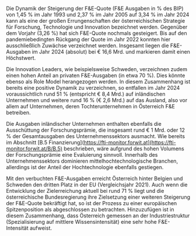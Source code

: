 Die Dynamik der Steigerung der F&E-Quote (F&E Ausgaben in % des BIP) von 1,45 % im Jahr 1993 und 2,37 % im Jahr 2005 auf 3,34 % im Jahr 2024 kann als eine der großen Errungenschaften der österreichischen Strategie für Forschung,
Technologie und Innovation bezeichnet werden. Gegenüber dem Vorjahr
(3,26 %) hat sich F&E-Quote nochmals gesteigert. Bis auf den
pandemiebedingten Rückgang der Quote im Jahr 2022 konnten hier ausschließlich
Zuwächse verzeichnet werden. Insgesamt liegen die F&E-Ausgaben im Jahr
2024 (absolut) bei € 16,6 Mrd. und markieren damit einen Höchstwert.

Die Innovation Leaders, wie beispielsweise Schweden, verzeichnen zudem einen hohen Anteil an privaten F&E-Ausgaben (in etwa 70 %). Dies könnte ebenso als Role Model herangezogen werden. In diesem Zusammenhang ist bereits eine positive Dynamik zu verzeichnen, so entfallen im Jahr 2024 voraussichtlich rund 51 % (entspricht € 8,4 Mrd.) auf inländischen Unternehmen und weitere rund 16 % (€ 2,6 Mrd.) auf das Ausland, also vor allem auf Unternehmen, deren Tochterunternehmen in Österreich F&E betreiben.

Die Ausgaben inländischer Unternehmen enthalten ebenfalls die
Ausschüttung der Forschungsprämie, die insgesamt rund € 1 Mrd. oder 12 %
der Gesamtausgaben des Unternehmenssektors ausmacht. Wie bereits im Abschnitt [B.5 Finanzierung](https://fti-monitor.forwit.at](https://fti-monitor.forwit.at/B/B.5) beschrieben, wäre aufgrund des hohen Volumens der Forschungsprämie eine Evaluierung sinnvoll. Innerhalb des Unternehmenssektors dominieren mittelhochtechnologische Branchen, allerdings ist der Anteil der
Hochtechnologie ebenfalls gestiegen.

Mit den verbuchten F&E-Ausgaben erreicht Österreich hinter Belgien und
Schweden den dritten Platz in der EU (Vergleichsjahr 2021). Auch wenn die
Entwicklung der Zielerreichung aktuell bei rund 71 % liegt und die
österreichische Bundesregierung ihre Zielsetzung einer weiteren
Steigerung der F&E-Quote bekräftigt hat, so ist der Prozess zu einer
europäischen Spitzenposition als abgeschlossen zu betrachten.
Hinzuzufügen ist in diesem Zusammenhang, dass Österreich gemessen an der
Industriestruktur (Spezialisierung auf mittlere Wissensintensität) eine
sehr hohe F&E-Intensität aufweist.
